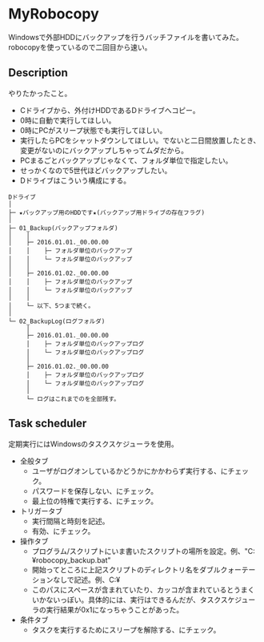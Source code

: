
MyRobocopy
===

Windowsで外部HDDにバックアップを行うバッチファイルを書いてみた。robocopyを使っているので二回目から速い。

## Description

やりたかったこと。

- Cドライブから、外付けHDDであるDドライブへコピー。
- 0時に自動で実行してほしい。
- 0時にPCがスリープ状態でも実行してほしい。
- 実行したらPCをシャットダウンしてほしい。でないと二日間放置したとき、変更がないのにバックアップしちゃってムダだから。
- PCまるごとバックアップじゃなくて、フォルダ単位で指定したい。
- せっかくなので5世代ほどバックアップしたい。
- Dドライブはこういう構成にする。

```
Dドライブ
│
├─ ★バックアップ用のHDDです★(バックアップ用ドライブの存在フラグ)
│
├─ 01_Backup(バックアップフォルダ)
│    │
│    ├─ 2016.01.01._00.00.00
│    │    ├─ フォルダ単位のバックアップ
│    │    └─ フォルダ単位のバックアップ
│    │
│    ├─ 2016.01.02._00.00.00
│    │    ├─ フォルダ単位のバックアップ
│    │    └─ フォルダ単位のバックアップ
│    │
│    └─ 以下、5つまで続く。
│
└─ 02_BackupLog(ログフォルダ)
     │
     ├─ 2016.01.01._00.00.00
     │    ├─ フォルダ単位のバックアップログ
     │    └─ フォルダ単位のバックアップログ
     │
     ├─ 2016.01.02._00.00.00
     │    ├─ フォルダ単位のバックアップログ
     │    └─ フォルダ単位のバックアップログ
     │
     └─ ログはこれまでのを全部残す。
```

## Task scheduler

定期実行にはWindowsのタスクスケジューラを使用。

- 全般タブ
    - ユーザがログオンしているかどうかにかかわらず実行する、にチェック。
    - パスワードを保存しない、にチェック。
    - 最上位の特権で実行する、にチェック。
- トリガータブ
    - 実行間隔と時刻を記述。
    - 有効、にチェック。
- 操作タブ
    - プログラム/スクリプトにいま書いたスクリプトの場所を設定。例、"C:¥robocopy_backup.bat"
    - 開始ってところに上記スクリプトのディレクトリ名をダブルクォーテーションなしで記述。例、C:¥
    - このパスにスペースが含まれていたり、カッコが含まれているとうまくいかないっぽい。具体的には、実行はできるんだが、タスクスケジューラの実行結果が0x1になっちゃうことがあった。
- 条件タブ
    - タスクを実行するためにスリープを解除する、にチェック。

